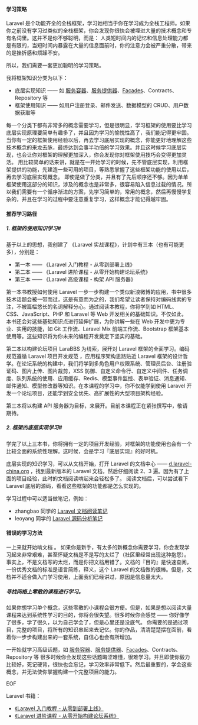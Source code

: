 #### 学习策略

Laravel 是个功能齐全的全栈框架，学习她相当于你在学习成为全栈工程师。如果你之前没有学习过类似的全栈框架，你会发现你很快会被埋进大量的技术概念和专有名词里。这并不是你不够聪明，而是：
人类短时间内的记忆和信息处理能力都是有限的，当短时间内暴露在大量的信息面前时，你的注意力会被严重分散，带来的是挫折感和烦躁不安。

所以，我们需要一套更加聪明的学习策略。

我将框架知识分类为以下：

- 底层实现知识 —— 如 [服务容器](https://d.laravel-china.org/docs/5.5/container)、[服务提供器](https://d.laravel-china.org/docs/5.5/providers)、[Facades](https://d.laravel-china.org/docs/5.5/facades)、Contracts、Repository 等
- 框架使用知识 —— 如用户注册登录、邮件发送、数据模型的 CRUD、用户数据获取等

每一个分类下都有非常多的概念需要学习，但是很明显，学习框架的使用要比学习底层实现原理要简单有趣多了，并且因为学习的愉悦性高了，我们能记得更牢固。
当你有一定的框架使用经验以后，再去学习底层实现的概念，你能更好地理解这些技术概念的来龙去脉，最终达到会事半功倍的学习效果。并且这时候学习底层实现，也会让你对框架的理解更加深入，你会发现你对框架使用技巧会变得更加灵活。
用比较简单的话来讲，就是在一开始学习的时候，先不管底层实现，利用框架提供的功能，先建造一些可用的项目，等熟悉掌握了这些框架功能的使用以后，再去学习底层实现概念。
即使是做了分类，并且有了先后顺序还不够。因为单单框架使用这部分的知识，涉及的概念也是非常多，很容易陷入信息过载的情况。所以我们需要有一个循序渐进的方案，先学习简单的，常用的概念，然后再慢慢学复杂的，并且在学习的过程中要注意重复学习，这样概念才能记得越牢固。

#### 推荐学习路径

##### 1. 框架的使用知识学习#

基于以上的思想，我创建了 《Laravel 实战课程》，计划中有三本（也有可能更多），分别是：

- 第一本 —— 《Laravel 入门教程 - 从零到部署上线》
- 第二本 —— 《Laravel 进阶课程 - 从零开始构建论坛系统》
- 第三本 —— 《Laravel 高级课程 - 构架 API 服务器》

第一本书教授如何使用 Laravel 一步一步构建一个类似新浪微博的应用，书中很多技术话题会被一带而过，这是有意而为之的，我们希望让读者保持对编码线索的专注，不被篇幅悠长的名词解释分心。通过阅读本教程，你将学到如 HTML、CSS、JavaScript、PHP 和 Laravel 等 Web 开发相关的基础知识。不仅如此，本书还会对这些基础知识点进行延伸扩展，为你讲解一些在 Web 开发中更为专业、实用的技能，如 Git 工作流、Laravel Mix 前端工作流、Bootstrap 框架基本使用等。这些知识将为你未来的编程开发奠定下坚实的基础。

第二本以构建论坛项目 LaraBBS 为线索，展开对 Laravel 框架的全面学习。编码规范遵循 Laravel 项目开发规范 ，应用程序架构思路贴近 Laravel 框架的设计哲学。在论坛系统的构建中，我们将学到多角色用户权限系统、管理员后台、注册验证码、图片上传、图片裁剪，XSS 防御、自定义命令行、自定义中间件、任务调度、队列系统的使用、应用缓存、Redis、模型事件监控、表单验证、消息通知、邮件通知、模型修改器等知识。在本课程的学习中，你不仅能学到使用 Laravel 开发一个论坛项目，还能学到安全优先、高扩展性的大型项目架构经验。

第三本将以构建 API 服务器为目标，来展开。目前本课程正在紧张撰写中，敬请期待。

##### 2. 框架的底层实现学习#

学完了以上三本书，你将拥有一定的项目开发经验，对框架的功能使用也会有一个比较全面的系统性理解。这时候，会是学习『底层实现』的好时机。

底层实现的知识学习，可以从文档开始，打开 Laravel 的文档中心 —— [d.laravel-china.org](https://d.laravel-china.org)  ，找到最新版本的 Laravel 文档，然后仔细阅读 2、3 遍。因为有了上面的项目经验，此时的文档阅读啃起来会轻松多了。
阅读文档后，可以尝试看下 Laravel 底层的源码，看看这些框架的功能都是怎么实现的。

学习过程中可以适当做笔记，例如：

- zhangbao 同学的 [Laravel 文档阅读笔记](https://laravel-china.org/whoops-learning-notes)
- leoyang 同学的 [Laravel 源码分析笔记](https://laravel-china.org/leoyang)

#### 错误的学习方法

一上来就开始啃文档 。
如果你是新手，有太多的新概念你需要学习，你会发现学习起来非常艰难，甚至怀疑文档是不是写的太烂了（社区里经常出现这种抱怨）。
事实上，不是文档写的太烂，而是你把文档用错了。文档的『目的』是快速查阅，一份优秀文档的标准是语言简练，释义，这个 Laravel 的文档做的很棒。但是，文档并不适合做入门学习使用，上面我们已经讲过，原因是信息量太大。

##### 寻找网络上零散的课程进行学习。
如果你想学习单个概念，这些零散的小课程会很方便。但是，如果是想以阅读大量课程来达到系统性学习的目的，你将会很失望。很多时候你会感觉 —— 你好像学了很多，学了很久，以为自己学会了，但是心里还是没底气。
你需要的是通过项目，完整的项目，将所有的知识串起来去记忆。你的作品，清清楚楚摆在面前，看着你一步步构建出来的一套系统，自信心也会有所增加。

一开始就学习高级话题，如 [服务容器](https://d.laravel-china.org/docs/5.5/container)、[服务提供器](https://d.laravel-china.org/docs/5.5/providers)、[Facades](https://d.laravel-china.org/docs/5.5/facades)、Contracts、Repository 等
很多时候你会发现这些话题晦涩难懂，很难学习。并且即使你毅力比较好，死记硬背，很快也会忘记，学习效率非常低下。然后最重要的，学会这些概念，并无法使你掌握构建一个完整项目的能力。

EOF

Laravel 书籍：

- [《Laravel 入门教程 - 从零到部署上线》](https://laravel-china.org/topics/3383)
- [《Laravel 进阶课程 - 从零开始构建论坛系统》](https://laravel-china.org/topics/6592)
